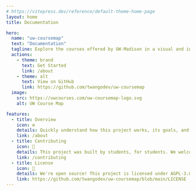 ```yaml
---
# https://vitepress.dev/reference/default-theme-home-page
layout: home
title: Documentation

hero:
  name: "uw-coursemap"
  text: "Documentation"
  tagline: Explore the courses offered by UW-Madison in a visual and interactive way.
  actions:
    - theme: brand
      text: Get Started
      link: /about
    - theme: alt
      text: View on GitHub
      link: https://github.com/twangodev/uw-coursemap
  image:
    src: https://uwcourses.com/uw-coursemap-logo.svg
    alt: UW Course Map

features:
  - title: Overview
    icon: ⚙️
    details: Quickly understand how this project works, its goals, and how to get started running it yourself.
    link: /about
  - title: Contributing
    icon: 🤝
    details: This project was built by students, for students. We welcome contributions from anyone who wants to help out! For more information, check out our contributing guide.
    link: /contributing
  - title: License
    icon: 📜
    details: We're open source! This project is licensed under AGPL-3.0, if you want to use our code, redistribute it, or modify it, please check out the license.
    link: https://github.com/twangodev/uw-coursemap/blob/main/LICENSE
---
```


